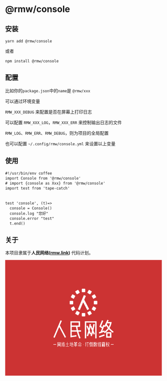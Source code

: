 <!-- 本文件由 ./readme.make.md 自动生成，请不要直接修改此文件 -->

# @rmw/console

##  安装

```
yarn add @rmw/console
```

或者

```
npm install @rmw/console
```

## 配置

比如你的`package.json`中的`name`是 `@rmw/xxx`

可以通过环境变量

`RMW_XXX_DEBUG` 来配置是否在屏幕上打印日志

可以配置 `RMW_XXX_LOG`，`RMW_XXX_ERR` 来控制输出日志的文件

`RMW_LOG`、`RMW_ERR`、`RMW_DEBUG`，则为项目的全局配置

也可以配置 `~/.config/rmw/console.yml` 来设置以上变量

## 使用

```
#!/usr/bin/env coffee
import Console from '@rmw/console'
# import {console as Xxx} from '@rmw/console'
import test from 'tape-catch'


test 'console', (t)=>
  console = Console()
  console.log "您好"
  console.error "test"
  t.end()

```

## 关于

本项目隶属于**人民网络([rmw.link](//rmw.link))** 代码计划。

![人民网络](https://raw.githubusercontent.com/rmw-link/logo/master/rmw.red.bg.svg)
